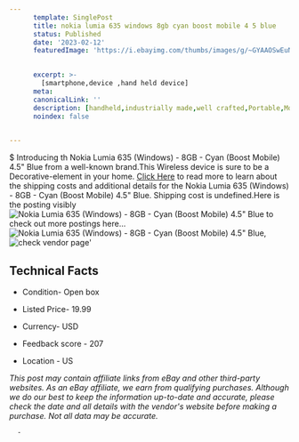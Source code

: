```yaml
---
      template: SinglePost
      title: nokia lumia 635 windows 8gb cyan boost mobile 4 5 blue
      status: Published
      date: '2023-02-12'
      featuredImage: 'https://i.ebayimg.com/thumbs/images/g/~GYAAOSwEuNjMxfJ/s-l225.jpg'
       

      excerpt: >-
        [smartphone,device ,hand held device]
      meta:
      canonicalLink: ''
      description: [handheld,industrially made,well crafted,Portable,Mobile,Compact,Convenient,Lightweight,Maneuverable,Man-portable,Miniature,Carriable,Hand-held,Light,Holdable,Transportable,Mobile device,Pocket-sized,On-the-go,Wireless,Cordless,Compact size,Convenient size, smartphone,device ,hand held device]
      noindex: false
      

---
```

$
      Introducing th Nokia Lumia 635 (Windows) - 8GB - Cyan (Boost Mobile) 4.5" Blue from a well-known brand.This Wireless device  is sure to be a Decorative-element in your home. [Click Here](https://www.ebay.com/itm/394261578468?hash=item5bcbd242e4%3Ag%3A%7EGYAAOSwEuNjMxfJ&mkevt=1&mkcid=1&mkrid=711-53200-19255-0&campid=%253CePNCampaignId%253E&customid=%253CreferenceId%253E&toolid=10049) to read more to learn about the shipping costs and additional details for the Nokia Lumia 635 (Windows) - 8GB - Cyan (Boost Mobile) 4.5" Blue. Shipping cost is undefined.Here is the posting visibly ![Nokia Lumia 635 (Windows) - 8GB - Cyan (Boost Mobile) 4.5" Blue](https://i.ebayimg.com/thumbs/images/g/~GYAAOSwEuNjMxfJ/s-l225.jpg) to check out more postings here... ![Nokia Lumia 635 (Windows) - 8GB - Cyan (Boost Mobile) 4.5" Blue](https://i.ebayimg.com/images/g/~GYAAOSwEuNjMxfJ/s-l1600.jpg), ![check vendor page]()'

      

 ## Technical Facts 



     
      

 - Condition- Open box 


      

 - Listed Price- 19.99 


      

 - Currency- USD 


      

 - Feedback score - 207 


      

 - Location - US 


      
      

 *_This post may contain affiliate links from eBay and other third-party websites. As an eBay affiliate, we earn from qualifying purchases. Although we do our best to keep the information up-to-date and accurate, please check the date and all details with the vendor's website before making a purchase. Not all data may be accurate._*




      -

